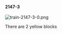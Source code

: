 #### 2147-3
![train-2147-3-0.png](https://github.com/lil-lab/nlvr/raw/master/nlvr/train/images/18/train-2147-3-0.png "train-2147-3-0.png")

There are 2 yellow blocks